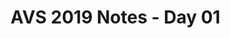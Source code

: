 # AVS 2019 Notes - Day 01

<script type="text/javascript" src="https://cdn.mathjax.org/mathjax/latest/MathJax.js?config=TeX-AMS_HTML"></script>

<!--stackedit_data:
eyJoaXN0b3J5IjpbLTc4ODY4NTM2M119
-->